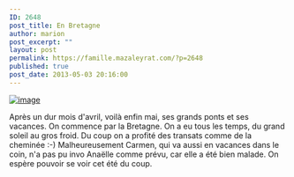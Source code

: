 ```yaml
---
ID: 2648
post_title: En Bretagne
author: marion
post_excerpt: ""
layout: post
permalink: https://famille.mazaleyrat.com/?p=2648
published: true
post_date: 2013-05-03 20:16:00
---
```

<a href="http://famille.mazaleyrat.com/wp-content/uploads/2013/05/wpid-IMG_20130503_1618371.jpg"><img title="IMG_20130503_161837.jpg" class="alignleft size-full" alt="image" src="http://famille.mazaleyrat.com/wp-content/uploads/2013/05/wpid-IMG_20130503_1618371.jpg" /></a> 

Après un dur mois d'avril, voilà enfin mai, ses grands ponts et ses vacances. On commence par la Bretagne. 
On a eu tous les temps, du grand soleil au gros froid. Du coup on a profité des transats comme de la cheminée :-)
Malheureusement Carmen, qui va aussi en vacances dans le coin, n'a pas pu invo Anaëlle comme prévu, car elle a été bien malade. On espère pouvoir se voir cet été du coup.